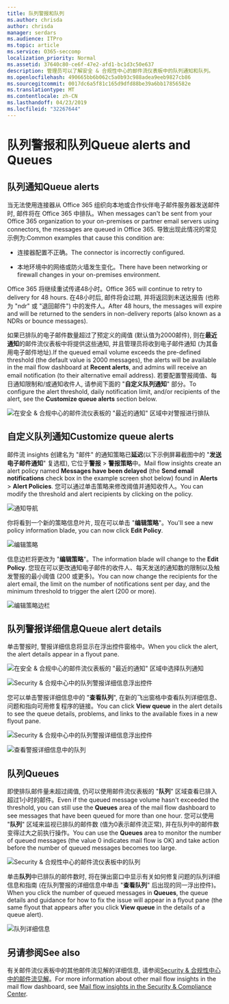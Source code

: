 ```yaml
---
title: 队列警报和队列
ms.author: chrisda
author: chrisda
manager: serdars
ms.audience: ITPro
ms.topic: article
ms.service: O365-seccomp
localization_priority: Normal
ms.assetid: 37640c80-ce6f-47e2-afd1-bc1d3c50e637
description: 管理员可以了解安全 & 合规性中心的邮件流仪表板中的队列通知和队列。
ms.openlocfilehash: 490665bb6b062c5a0b93c988adea9eeb9827cb86
ms.sourcegitcommit: 0017dc6a5f81c165d9dfd88be39a6bb17856582e
ms.translationtype: MT
ms.contentlocale: zh-CN
ms.lasthandoff: 04/23/2019
ms.locfileid: "32267644"
---
```

# <a name="queue-alerts-and-queues"></a><span data-ttu-id="1624a-103">队列警报和队列</span><span class="sxs-lookup"><span data-stu-id="1624a-103">Queue alerts and Queues</span></span>

## <a name="queue-alerts"></a><span data-ttu-id="1624a-104">队列通知</span><span class="sxs-lookup"><span data-stu-id="1624a-104">Queue alerts</span></span>

<span data-ttu-id="1624a-105">当无法使用连接器从 Office 365 组织向本地或合作伙伴电子邮件服务器发送邮件时, 邮件将在 Office 365 中排队。</span><span class="sxs-lookup"><span data-stu-id="1624a-105">When messages can't be sent from your Office 365 organization to your on-premises or partner email servers using connectors, the messages are queued in Office 365.</span></span> <span data-ttu-id="1624a-106">导致出现此情况的常见示例为:</span><span class="sxs-lookup"><span data-stu-id="1624a-106">Common examples that cause this condition are:</span></span>

- <span data-ttu-id="1624a-107">连接器配置不正确。</span><span class="sxs-lookup"><span data-stu-id="1624a-107">The connector is incorrectly configured.</span></span>

- <span data-ttu-id="1624a-108">本地环境中的网络或防火墙发生变化。</span><span class="sxs-lookup"><span data-stu-id="1624a-108">There have been networking or firewall changes in your on-premises environment.</span></span>

<span data-ttu-id="1624a-109">Office 365 将继续重试传递48小时。</span><span class="sxs-lookup"><span data-stu-id="1624a-109">Office 365 will continue to retry to delivery for 48 hours.</span></span> <span data-ttu-id="1624a-110">在48小时后, 邮件将会过期, 并将返回到未送达报告 (也称为 "ndr" 或 "退回邮件") 中的发件人。</span><span class="sxs-lookup"><span data-stu-id="1624a-110">After 48 hours, the messages will expire and will be returned to the senders in non-delivery reports (also known as a NDRs or bounce messages).</span></span>

<span data-ttu-id="1624a-111">如果已排队的电子邮件数量超过了预定义的阈值 (默认值为2000邮件), 则在**最近通知**的邮件流仪表板中将提供这些通知, 并且管理员将收到电子邮件通知 (为其备用电子邮件地址).</span><span class="sxs-lookup"><span data-stu-id="1624a-111">If the queued email volume exceeds the pre-defined threshold (the default value is 2000 messages), the alerts will be available in the mail flow dashboard at **Recent alerts**, and admins will receive an email notification (to their alternative email address).</span></span> <span data-ttu-id="1624a-112">若要配置警报阈值、每日通知限制和/或通知收件人, 请参阅下面的 "**自定义队列通知**" 部分。</span><span class="sxs-lookup"><span data-stu-id="1624a-112">To configure the alert threshold, daily notification limit, and/or recipients of the alert, see the **Customize queue alerts** section below.</span></span>

![在安全 & 合规中心的邮件流仪表板的 "最近的通知" 区域中对警报进行排队](media/5fc4a51c-6118-4270-960b-c6b176ef94ae.png)

## <a name="customize-queue-alerts"></a><span data-ttu-id="1624a-114">自定义队列通知</span><span class="sxs-lookup"><span data-stu-id="1624a-114">Customize queue alerts</span></span>

<span data-ttu-id="1624a-115">邮件流 insights 创建名为 "邮件" 的通知策略已**延迟**(以下示例屏幕截图中的 "**发送电子邮件通知**" 复选框), 它位于**警报** \> **警报策略**中。</span><span class="sxs-lookup"><span data-stu-id="1624a-115">Mail flow insights create an alert policy named **Messages have been delayed** (the **Send email notifications** check box in the example screen shot below) found in **Alerts** \> **Alert Policies**.</span></span> <span data-ttu-id="1624a-116">您可以通过单击策略来修改阈值并通知收件人。</span><span class="sxs-lookup"><span data-stu-id="1624a-116">You can modify the threshold and alert recipients by clicking on the policy.</span></span>

![通知导航](media/efb95976-9e0b-484e-a2fd-093c5bc7a40f.png)

<span data-ttu-id="1624a-118">你将看到一个新的策略信息叶片, 现在可以单击 "**编辑策略**"。</span><span class="sxs-lookup"><span data-stu-id="1624a-118">You'll see a new policy information blade, you can now click **Edit Policy**.</span></span>

![编辑策略 ](media/ed2aceae-3ee2-4849-a17e-87915987a7dd.png)

<span data-ttu-id="1624a-120">信息边栏将更改为 "**编辑策略**"。</span><span class="sxs-lookup"><span data-stu-id="1624a-120">The information blade will change to the **Edit Policy**.</span></span> <span data-ttu-id="1624a-121">您现在可以更改通知电子邮件的收件人、每天发送的通知数的限制以及触发警报的最小阈值 (200 或更多)。</span><span class="sxs-lookup"><span data-stu-id="1624a-121">You can now change the recipients for the alert email, the limit on the number of notifications sent per day, and the minimum threshold to trigger the alert (200 or more).</span></span>

![编辑策略边栏](media/c657cc74-7867-474c-b2c9-dc478449f990.png)

## <a name="queue-alert-details"></a><span data-ttu-id="1624a-123">队列警报详细信息</span><span class="sxs-lookup"><span data-stu-id="1624a-123">Queue alert details</span></span>

<span data-ttu-id="1624a-124">单击警报时, 警报详细信息将显示在浮出控件窗格中。</span><span class="sxs-lookup"><span data-stu-id="1624a-124">When you click the alert, the alert details appear in a flyout pane.</span></span>

![在安全 & 合规中心的邮件流仪表板的 "最近的通知" 区域中选择队列通知](media/1f6b0e96-5b2c-41ef-9684-9d813b3fabe6.png)

![Security & 合规中心中的队列警报详细信息浮出控件](media/105c8fff-912f-4763-8806-2740ebdecd4b.png)

<span data-ttu-id="1624a-127">您可以单击警报详细信息中的 "**查看队列**", 在新的飞出窗格中查看队列详细信息、问题和指向可用修复程序的链接。</span><span class="sxs-lookup"><span data-stu-id="1624a-127">You can click **View queue** in the alert details to see the queue details, problems, and links to the available fixes in a new flyout pane.</span></span>

![Security & 合规中心中的队列警报详细信息浮出控件](media/8ff60955-55ef-4f32-a966-85e02cb608d1.png)

![查看警报详细信息中的队列](media/4eb088fe-5dd9-4bf4-b959-c1bb2545c515.png)

## <a name="queues"></a><span data-ttu-id="1624a-130">队列</span><span class="sxs-lookup"><span data-stu-id="1624a-130">Queues</span></span>

<span data-ttu-id="1624a-131">即使排队邮件量未超过阈值, 仍可以使用邮件流仪表板的 "**队列**" 区域查看已排入超过1小时的邮件。</span><span class="sxs-lookup"><span data-stu-id="1624a-131">Even if the queued message volume hasn't exceeded the threshold, you can still use the **Queues** area of the mail flow dashboard to see messages that have been queued for more than one hour.</span></span> <span data-ttu-id="1624a-132">您可以使用 "**队列**" 区域来监视已排队的邮件数 (值为0表示邮件流正常), 并在队列中的邮件数变得过大之前执行操作。</span><span class="sxs-lookup"><span data-stu-id="1624a-132">You can use the **Queues** area to monitor the number of queued messages (the value 0 indicates mail flow is OK) and take action before the number of queued messages becomes too large.</span></span>

![Security & 合规性中心的邮件流仪表板中的队列](media/0ef6e2ef-dd22-4363-9d4a-b20a00babc9f.png)

<span data-ttu-id="1624a-134">单击**队列**中已排队的邮件数时, 将在弹出窗口中显示有关如何修复问题的队列详细信息和指南 (在队列警报的详细信息中单击 "**查看队列**" 后出现的同一浮出控件)。</span><span class="sxs-lookup"><span data-stu-id="1624a-134">When you click the number of queued messages in **Queues**, the queue details and guidance for how to fix the issue will appear in a flyout pane (the same flyout that appears after you click **View queue** in the details of a queue alert).</span></span>

![队列详细信息](media/4eb088fe-5dd9-4bf4-b959-c1bb2545c515.png)

## <a name="see-also"></a><span data-ttu-id="1624a-136">另请参阅</span><span class="sxs-lookup"><span data-stu-id="1624a-136">See also</span></span>

<span data-ttu-id="1624a-137">有关邮件流仪表板中的其他邮件流见解的详细信息, 请参阅[Security & 合规性中心中的邮件流见解](mail-flow-insights.md)。</span><span class="sxs-lookup"><span data-stu-id="1624a-137">For more information about other mail flow insights in the mail flow dashboard, see [Mail flow insights in the Security & Compliance Center](mail-flow-insights.md).</span></span>
